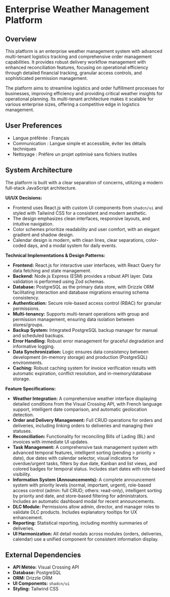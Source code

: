 # Enterprise Weather Management Platform

## Overview
This platform is an enterprise weather management system with advanced multi-tenant logistics tracking and comprehensive order management capabilities. It provides robust delivery workflow management with enhanced reconciliation features, focusing on operational efficiency through detailed financial tracking, granular access controls, and sophisticated permission management.

The platform aims to streamline logistics and order fulfillment processes for businesses, improving efficiency and providing critical weather insights for operational planning. Its multi-tenant architecture makes it scalable for various enterprise sizes, offering a competitive edge in logistics management.

## User Preferences
- Langue préférée : Français
- Communication : Langue simple et accessible, éviter les détails techniques
- Nettoyage : Préfère un projet optimisé sans fichiers inutiles

## System Architecture
The platform is built with a clear separation of concerns, utilizing a modern full-stack JavaScript architecture.

**UI/UX Decisions:**
- Frontend uses React.js with custom UI components from `shadcn/ui` and styled with Tailwind CSS for a consistent and modern aesthetic.
- The design emphasizes clean interfaces, responsive layouts, and intuitive navigation.
- Color schemes prioritize readability and user comfort, with an elegant gradient and shadow design.
- Calendar design is modern, with clean lines, clear separations, color-coded days, and a modal system for daily events.

**Technical Implementations & Design Patterns:**
- **Frontend:** React.js for interactive user interfaces, with React Query for data fetching and state management.
- **Backend:** Node.js Express (ESM) provides a robust API layer. Data validation is performed using Zod schemas.
- **Database:** PostgreSQL as the primary data store, with Drizzle ORM facilitating interaction and database migrations ensuring schema consistency.
- **Authentication:** Secure role-based access control (RBAC) for granular permissions.
- **Multi-tenancy:** Supports multi-tenant operations with group and permission management, ensuring data isolation between stores/groups.
- **Backup System:** Integrated PostgreSQL backup manager for manual and scheduled backups.
- **Error Handling:** Robust error management for graceful degradation and informative logging.
- **Data Synchronization:** Logic ensures data consistency between development (in-memory storage) and production (PostgreSQL) environments.
- **Caching:** Robust caching system for invoice verification results with automatic expiration, conflict resolution, and in-memory/database storage.

**Feature Specifications:**
- **Weather Integration:** A comprehensive weather interface displaying detailed conditions from the Visual Crossing API, with French language support, intelligent date comparison, and automatic geolocation detection.
- **Order and Delivery Management:** Full CRUD operations for orders and deliveries, including linking orders to deliveries and managing their statuses.
- **Reconciliation:** Functionality for reconciling Bills of Lading (BL) and invoices with immediate UI updates.
- **Task Management:** A comprehensive task management system with advanced temporal features, intelligent sorting (pending > priority > date), due dates with calendar selector, visual indicators for overdue/urgent tasks, filters by due date, Kanban and list views, and colored badges for temporal status. Includes start dates with role-based visibility.
- **Information System (Announcements):** A complete announcement system with priority levels (normal, important, urgent), role-based access control (admin: full CRUD; others: read-only), intelligent sorting by priority and date, and store-based filtering for administrators. Includes an automatic dashboard modal for recent announcements.
- **DLC Module:** Permissions allow admin, director, and manager roles to validate DLC products. Includes explanatory tooltips for UX enhancement.
- **Reporting:** Statistical reporting, including monthly summaries of deliveries.
- **UI Harmonization:** All detail modals across modules (orders, deliveries, calendar) use a unified component for consistent information display.

## External Dependencies
- **API Météo:** Visual Crossing API
- **Database:** PostgreSQL
- **ORM:** Drizzle ORM
- **UI Components:** `shadcn/ui`
- **Styling:** Tailwind CSS